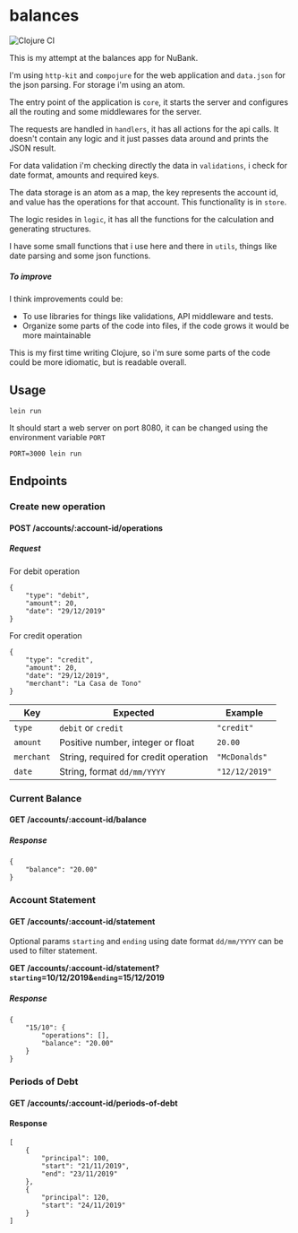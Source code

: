 
# balances

![Clojure CI](https://github.com/abimaelmartell/nubank-balances/workflows/Clojure%20CI/badge.svg)

This is my attempt at the balances app for NuBank.

I'm using `http-kit` and `compojure` for the web application and `data.json` for the json parsing. For storage i'm using an atom.

The entry point of the application is `core`, it starts the server and configures all the routing and some middlewares for the server.

The requests are handled in `handlers`, it has all actions for the api calls. It doesn't contain any logic and it just passes data around and prints the JSON result.

For data validation i'm checking directly the data in `validations`, i check for date format, amounts and required keys.

The data storage is an atom as a map, the key represents the account id, and value has the operations for that account. This functionality is in `store`.

The logic resides in `logic`, it has all the functions for the calculation and generating structures.

I have some small functions that i use here and there in `utils`, things like date parsing and some json functions.

##### To improve

I think improvements could be:

- To use libraries for things like validations, API middleware and tests.
- Organize some parts of the code into files, if the code grows it would be more maintainable

This is my first time writing Clojure, so i'm sure some parts of the code could be more idiomatic, but is readable overall.

## Usage
```
lein run
```
It should start a web server on port 8080, it can be changed using the environment variable `PORT`

```
PORT=3000 lein run
```

## Endpoints

### Create new operation
#### POST /accounts/:account-id/operations

##### Request

For debit operation

```
{
    "type": "debit",
    "amount": 20,
    "date": "29/12/2019"
}
```

For credit operation

```
{
    "type": "credit",
    "amount": 20,
    "date": "29/12/2019",
    "merchant": "La Casa de Tono"
}
```

|Key|Expected|Example|
|---|---|---|
|`type`|`debit` or `credit`|`"credit"`|
|`amount`|Positive number, integer or float|`20.00`|
|`merchant`|String, required for credit operation|`"McDonalds"`|
|`date`|String, format `dd/mm/YYYY`|`"12/12/2019"`|


### Current Balance
#### GET /accounts/:account-id/balance

##### Response

```
{
    "balance": "20.00"
}
```

### Account Statement
#### GET /accounts/:account-id/statement

Optional params `starting` and `ending` using date format `dd/mm/YYYY` can be used to filter statement.

__GET /accounts/:account-id/statement?`starting`=10/12/2019&`ending`=15/12/2019__

##### Response

```
{
    "15/10": {
        "operations": [],
        "balance": "20.00"
    }
}
```

### Periods of Debt
#### GET /accounts/:account-id/periods-of-debt

#### Response

```
[
    {
        "principal": 100,
        "start": "21/11/2019",
        "end": "23/11/2019"
    },
    {
        "principal": 120,
        "start": "24/11/2019"
    }
]
```

